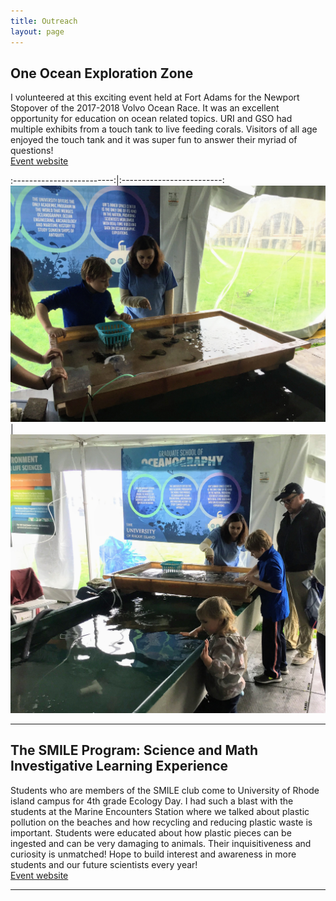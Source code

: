 ```yaml
---
title: Outreach 
layout: page
---
```


## One Ocean Exploration Zone

I volunteered at this exciting event held at Fort Adams for the Newport Stopover of the 2017-2018 Volvo Ocean Race. It was an excellent opportunity for education on ocean related topics. URI and GSO had multiple exhibits from a touch tank to live feeding corals. Visitors of all age enjoyed the touch tank and it was super fun to answer their myriad of questions! 
<br/>[Event website](https://11thhourracing.org/projects/sail-newport-one-ocean-exploration-zone/)

:-------------------------:|:-------------------------:
![](/img/IMG_7212.jpg)  |  ![](/img/IMG_7211.jpg)

<hr/>

## The SMILE Program: Science and Math Investigative Learning Experience

Students who are members of the SMILE club come to University of Rhode island campus for 4th grade Ecology Day. I had such a blast with the students at the Marine Encounters Station where we talked about plastic pollution on the beaches and how recycling and reducing plastic waste is important. Students were educated about how plastic pieces can be ingested and can be very damaging to animals. Their inquisitiveness and curiosity is unmatched! Hope to build interest and awareness in more students and our future scientists every year! 
<br/>[Event website](https://web.uri.edu/smile/4th-grade-ecology-day/)
<hr/>

